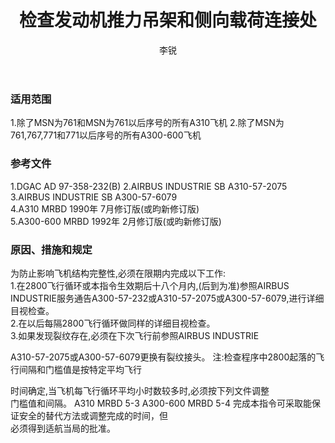 ﻿---
amendno: 39-2092  
cadno: CAD1997-MULT-47  
title: 检查发动机推力吊架和侧向载荷连接处  
publishdate: 1997-12-23  
effdate: 1997-12-30  
acmodels: ["MULT","A310","A300"]  
tags: []  
engs: []  
pns: []  
mfrs: ["AIRBUS"]  
admins: 西北管理局  
author: 李锐  
---
  
### 适用范围  
1.除了MSN为761和MSN为761以后序号的所有A310飞机
2.除了MSN为761,767,771和771以后序号的所有A300-600飞机  
  
<!--more-->  
### 参考文件  
  1.DGAC AD 97-358-232(B)     2.AIRBUS INDUSTRIE SB A310-57-2075     3.AIRBUS INDUSTRIE SB A300-57-6079  
  4.A310 MRBD  1990年 7月修订版(或昀新修订版)  
  5.A300-600 MRBD  1992年 2月修订版(或昀新修订版)  
  
### 原因、措施和规定  

  为防止影响飞机结构完整性,必须在限期内完成以下工作:  
  1.在2800飞行循环或本指令生效期后十八个月内,(后到为准)参照AIRBUS INDUSTRIE服务通告A300-57-232或A310-57-2075或A300-57-6079,进行详细目视检查。  
  2.在以后每隔2800飞行循环做同样的详细目视检查。  
  3.如果发现裂纹存在,必须在下次飞行前参照AIRBUS INDUSTRIE  
  
A310-57-2075或A300-57-6079更换有裂纹接头。     注:检查程序中2800起落的飞行间隔和门槛值是按特定平均飞行  
  
时间确定,当飞机每飞行循环平均小时数较多时,必须按下列文件调整  
门槛值和间隔。 A310 MRBD 5-3 A300-600 MRBD 5-4     完成本指令可采取能保证安全的替代方法或调整完成的时间，但  
必须得到适航当局的批准。  
